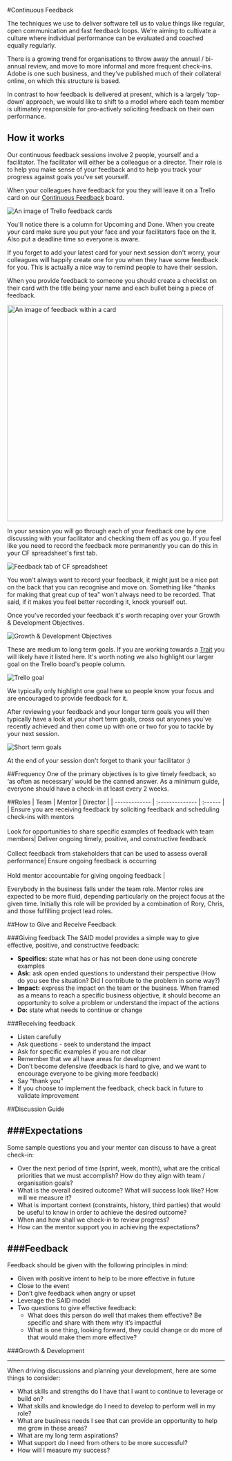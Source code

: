 #Continuous Feedback

The techniques we use to deliver software tell us to value things like regular, open communication and fast feedback loops. We’re aiming to cultivate a culture where individual performance can be evaluated and coached equally regularly.

There is a growing trend for organisations to throw away the annual / bi-annual review, and move to more informal and more frequent check-ins. Adobe is one such business, and they’ve published much of their collateral online, on which this structure is based.

In contrast to how feedback is delivered at present, which is a largely ‘top-down’ approach, we would like to shift to a model where each team member is ultimately responsible for pro-actively soliciting feedback on their own performance.

## How it works

Our continuous feedback sessions involve 2 people, yourself and a facilitator. The facilitator will either be a colleague or a director. Their role is to help you make sense of your feedback and to help you track your progress against goals you've set yourself.

When your colleagues have feedback for you they will leave it on a Trello card on our [Continuous Feedback](https://trello.com/b/yM4p07sz/continuous-feedback) board.

![An image of Trello feedback cards](https://www.dropbox.com/s/6xif5of6tisyyi9/Screenshot%202016-09-26%2016.19.12.png?raw=1)

You'll notice there is a column for Upcoming and Done. When you create your card make sure you put your face and your facilitators face on the it. Also put a deadline time so everyone is aware.

If you forget to add your latest card for your next session don't worry, your colleagues will happily create one for you when they have some feedback for you. This is actually a nice way to remind people to have their session.

When you provide feedback to someone you should create a checklist on their card with the title being your name and each bullet being a piece of feedback.

<img src="https://www.dropbox.com/s/xs96ut7xidwz61x/Screenshot%202016-09-26%2016.41.19.png?raw=1" width="500" alt="An image of feedback within a card" />

In your session you will go through each of your feedback one by one discussing with your facilitator and checking them off as you go. If you feel like you need to record the feedback more permanently you can do this in your CF spreadsheet's first tab.

![Feedback tab of CF spreadsheet](https://www.dropbox.com/s/2hdheiodvwt7n5e/Screenshot%202016-09-26%2016.34.06.png?raw=1)

You won't always want to record your feedback, it might just be a nice pat on the back that you can recognise and move on. Something like "thanks for making that great cup of tea" won't always need to be recorded. That said, if it makes you feel better recording it, knock yourself out.

Once you've recorded your feedback it's worth recaping over your Growth & Development Objectives.

![Growth & Development Objectives](https://www.dropbox.com/s/ez8adb71tamhrdf/Screenshot%202016-09-26%2017.24.04.png?raw=1)

These are medium to long term goals. If you are working towards a [Trait](https://github.com/madetech/handbook/blob/master/roles/engineer.md#engineer-traits) you will likely have it listed here. It's worth noting we also highlight our larger goal on the Trello board's people column.

![Trello goal](https://www.dropbox.com/s/0wt9frilfvcr924/Screenshot%202016-09-26%2017.30.22.png?raw=1)

We typically only highlight one goal here so people know your focus and are encouraged to provide feedback for it.

After reviewing your feedback and your longer term goals you will then typically have a look at your short term goals, cross out anyones you've recently achieved and then come up with one or two for you to tackle by your next session.

![Short term goals](https://www.dropbox.com/s/ovw6xw5xu7kwo9h/Screenshot%202016-09-26%2017.53.00.png?raw=1)

At the end of your session don't forget to thank your facilitator :)

##Frequency
One of the primary objectives is to give timely feedback, so ‘as often as necessary’ would be the canned answer. As a minimum guide, everyone should have a check-in at least every 2 weeks.

##Roles
| Team        | Mentor            | Director  |
| ------------- | :-------------- | :------ |
| Ensure you are receiving feedback by soliciting feedback and scheduling check-ins with mentors <br /><br />Look for opportunities to share specific examples of feedback with team members| Deliver ongoing timely, positive, and constructive feedback<br /><br />Collect feedback from stakeholders that can be used to assess overall performance| Ensure ongoing feedback is occurring<br /><br />Hold mentor accountable for giving ongoing feedback |

Everybody in the business falls under the team role. Mentor roles are expected to be more fluid, depending particularly on the project focus at the given time. Initially this role will be provided by a combination of Rory, Chris, and those fulfilling project lead roles.


##How to Give and Receive Feedback


###Giving feedback
The SAID model provides a simple way to give effective, positive, and constructive feedback:

* **Specifics:** state what has or has not been done using concrete examples
* **Ask:** ask open ended questions to understand their perspective (How do you see the situation? Did I contribute to the problem in some way?)
* **Impact:** express the impact on the team or the business. When framed as a means to reach a specific business objective, it should become an opportunity to solve a problem or understand the impact of the actions
* **Do:** state what needs to continue or change

###Receiving feedback

* Listen carefully
* Ask questions - seek to understand the impact
* Ask for specific examples if you are not clear
* Remember that we all have areas for development
* Don’t become defensive (feedback is hard to give, and we want to encourage everyone to be giving more feedback)
* Say “thank you”
* If you choose to implement the feedback, check back in future to validate improvement


##Discussion Guide

###Expectations
---
Some sample questions you and your mentor can discuss to have a great check-in:

* Over the next period of time (sprint, week, month), what are the critical priorities that we must accomplish? How do they align with team / organisation goals?
* What is the overall desired outcome? What will success look like? How will we measure it?
* What is important context (constraints, history, third parties) that would be useful to know in order to achieve the desired outcome?
* When and how shall we check-in to review progress?
* How can the mentor support you in achieving the expectations? 

###Feedback
---
Feedback should be given with the following principles in mind:

* Given with positive intent to help to be more effective in future
* Close to the event
* Don’t give feedback when angry or upset
* Leverage the SAID model
* Two questions to give effective feedback:
    * What does this person do well that makes them effective? Be specific and share with them why it’s impactful
    * What is one thing, looking forward, they could change or do more of that would make them more effective?

###Growth & Development
******
When driving discussions and planning your development, here are some things to consider:

* What skills and strengths do I have that I want to continue to leverage or build on?
* What skills and knowledge do I need to develop to perform well in my role?
* What are business needs I see that can provide an opportunity to help me grow in these areas?
* What are my long term aspirations?
* What support do I need from others to be more successful?
* How will I measure my success?
